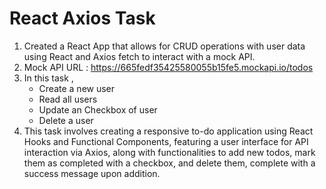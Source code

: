 # React Axios Task

1. Created a React App that allows for CRUD operations with user data using React and Axios fetch to interact with a mock API.
2. Mock API URL : https://665fedf35425580055b15fe5.mockapi.io/todos
3. In this task ,
   - Create a new user
   - Read all users
   - Update an Checkbox of user
   - Delete a user
4. This task involves creating a responsive to-do application using React Hooks and Functional Components, featuring a user interface for API interaction via Axios, along with functionalities to add new todos, mark them as completed with a checkbox, and delete them, complete with a success message upon addition.

